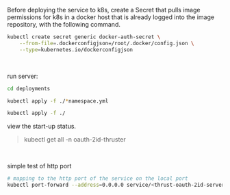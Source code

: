 Before deploying the service to k8s, create a Secret that pulls image permissions for k8s in a docker host that is already logged into the image repository, with the following command.

```bash
kubectl create secret generic docker-auth-secret \
    --from-file=.dockerconfigjson=/root/.docker/config.json \
    --type=kubernetes.io/dockerconfigjson
```

<br>

run server:

```bash
cd deployments

kubectl apply -f ./*namespace.yml

kubectl apply -f ./
```

view the start-up status.

> kubectl get all -n oauth-2id-thruster

<br>

simple test of http port

```bash
# mapping to the http port of the service on the local port
kubectl port-forward --address=0.0.0.0 service/<thrust-oauth-2id-server-svc> 8080:8080 -n <oauth-2id-thruster>
```

